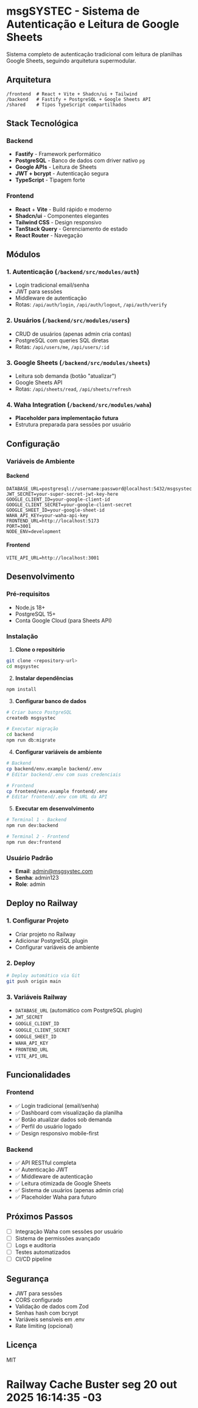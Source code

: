 # msgSYSTEC - Sistema de Autenticação e Leitura de Google Sheets

Sistema completo de autenticação tradicional com leitura de planilhas Google Sheets, seguindo arquitetura supermodular.

## Arquitetura

```
/frontend  # React + Vite + Shadcn/ui + Tailwind
/backend   # Fastify + PostgreSQL + Google Sheets API
/shared    # Tipos TypeScript compartilhados
```

## Stack Tecnológica

### Backend
- **Fastify** - Framework performático
- **PostgreSQL** - Banco de dados com driver nativo `pg`
- **Google APIs** - Leitura de Sheets
- **JWT + bcrypt** - Autenticação segura
- **TypeScript** - Tipagem forte

### Frontend
- **React** + **Vite** - Build rápido e moderno
- **Shadcn/ui** - Componentes elegantes
- **Tailwind CSS** - Design responsivo
- **TanStack Query** - Gerenciamento de estado
- **React Router** - Navegação

## Módulos

### 1. Autenticação (`/backend/src/modules/auth`)
- Login tradicional email/senha
- JWT para sessões
- Middleware de autenticação
- Rotas: `/api/auth/login`, `/api/auth/logout`, `/api/auth/verify`

### 2. Usuários (`/backend/src/modules/users`)
- CRUD de usuários (apenas admin cria contas)
- PostgreSQL com queries SQL diretas
- Rotas: `/api/users/me`, `/api/users/:id`

### 3. Google Sheets (`/backend/src/modules/sheets`)
- Leitura sob demanda (botão "atualizar")
- Google Sheets API
- Rotas: `/api/sheets/read`, `/api/sheets/refresh`

### 4. Waha Integration (`/backend/src/modules/waha`)
- **Placeholder para implementação futura**
- Estrutura preparada para sessões por usuário

## Configuração

### Variáveis de Ambiente

#### Backend
```env
DATABASE_URL=postgresql://username:password@localhost:5432/msgsystec
JWT_SECRET=your-super-secret-jwt-key-here
GOOGLE_CLIENT_ID=your-google-client-id
GOOGLE_CLIENT_SECRET=your-google-client-secret
GOOGLE_SHEET_ID=your-google-sheet-id
WAHA_API_KEY=your-waha-api-key
FRONTEND_URL=http://localhost:5173
PORT=3001
NODE_ENV=development
```

#### Frontend
```env
VITE_API_URL=http://localhost:3001
```

## Desenvolvimento

### Pré-requisitos
- Node.js 18+
- PostgreSQL 15+
- Conta Google Cloud (para Sheets API)

### Instalação

1. **Clone o repositório**
```bash
git clone <repository-url>
cd msgsystec
```

2. **Instalar dependências**
```bash
npm install
```

3. **Configurar banco de dados**
```bash
# Criar banco PostgreSQL
createdb msgsystec

# Executar migração
cd backend
npm run db:migrate
```

4. **Configurar variáveis de ambiente**
```bash
# Backend
cp backend/env.example backend/.env
# Editar backend/.env com suas credenciais

# Frontend
cp frontend/env.example frontend/.env
# Editar frontend/.env com URL da API
```

5. **Executar em desenvolvimento**
```bash
# Terminal 1 - Backend
npm run dev:backend

# Terminal 2 - Frontend
npm run dev:frontend
```

### Usuário Padrão
- **Email**: admin@msgsystec.com
- **Senha**: admin123
- **Role**: admin

## Deploy no Railway

### 1. Configurar Projeto
- Criar projeto no Railway
- Adicionar PostgreSQL plugin
- Configurar variáveis de ambiente

### 2. Deploy
```bash
# Deploy automático via Git
git push origin main
```

### 3. Variáveis Railway
- `DATABASE_URL` (automático com PostgreSQL plugin)
- `JWT_SECRET`
- `GOOGLE_CLIENT_ID`
- `GOOGLE_CLIENT_SECRET`
- `GOOGLE_SHEET_ID`
- `WAHA_API_KEY`
- `FRONTEND_URL`
- `VITE_API_URL`

## Funcionalidades

### Frontend
- ✅ Login tradicional (email/senha)
- ✅ Dashboard com visualização da planilha
- ✅ Botão atualizar dados sob demanda
- ✅ Perfil do usuário logado
- ✅ Design responsivo mobile-first

### Backend
- ✅ API RESTful completa
- ✅ Autenticação JWT
- ✅ Middleware de autenticação
- ✅ Leitura otimizada de Google Sheets
- ✅ Sistema de usuários (apenas admin cria)
- ✅ Placeholder Waha para futuro

## Próximos Passos

- [ ] Integração Waha com sessões por usuário
- [ ] Sistema de permissões avançado
- [ ] Logs e auditoria
- [ ] Testes automatizados
- [ ] CI/CD pipeline

## Segurança

- JWT para sessões
- CORS configurado
- Validação de dados com Zod
- Senhas hash com bcrypt
- Variáveis sensíveis em .env
- Rate limiting (opcional)

## Licença

MIT
# Railway Cache Buster seg 20 out 2025 16:14:35 -03

